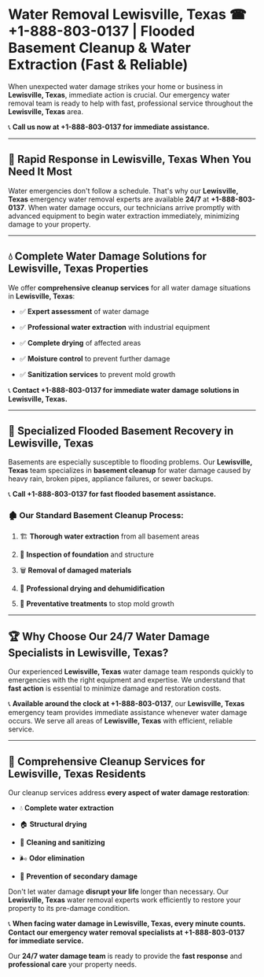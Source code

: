 # Water Removal Lewisville, Texas ☎ +1-888-803-0137 | Flooded Basement Cleanup & Water Extraction (Fast & Reliable)

When unexpected water damage strikes your home or business in **Lewisville, Texas**, immediate action is crucial. Our emergency water removal team is ready to help with fast, professional service throughout the **Lewisville, Texas** area. 

📞 **Call us now at +1-888-803-0137 for immediate assistance.**

---

## 🚀 Rapid Response in Lewisville, Texas When You Need It Most

Water emergencies don't follow a schedule. That's why our **Lewisville, Texas** emergency water removal experts are available **24/7** at **+1-888-803-0137**. When water damage occurs, our technicians arrive promptly with advanced equipment to begin water extraction immediately, minimizing damage to your property.

---

## 💧 Complete Water Damage Solutions for Lewisville, Texas Properties

We offer **comprehensive cleanup services** for all water damage situations in **Lewisville, Texas**:

- ✅ **Expert assessment** of water damage  
- ✅ **Professional water extraction** with industrial equipment  
- ✅ **Complete drying** of affected areas  
- ✅ **Moisture control** to prevent further damage  
- ✅ **Sanitization services** to prevent mold growth  

📞 **Contact +1-888-803-0137 for immediate water damage solutions in Lewisville, Texas.**

---

## 🌊 Specialized Flooded Basement Recovery in Lewisville, Texas

Basements are especially susceptible to flooding problems. Our **Lewisville, Texas** team specializes in **basement cleanup** for water damage caused by heavy rain, broken pipes, appliance failures, or sewer backups. 

📞 **Call +1-888-803-0137 for fast flooded basement assistance.**

### 🏚️ Our Standard Basement Cleanup Process:
1. 🏗️ **Thorough water extraction** from all basement areas  
2. 🔎 **Inspection of foundation** and structure  
3. 🗑️ **Removal of damaged materials**  
4. 💨 **Professional drying and dehumidification**  
5. 🚫 **Preventative treatments** to stop mold growth  

---

## 🏆 Why Choose Our 24/7 Water Damage Specialists in Lewisville, Texas?

Our experienced **Lewisville, Texas** water damage team responds quickly to emergencies with the right equipment and expertise. We understand that **fast action** is essential to minimize damage and restoration costs.

📞 **Available around the clock at +1-888-803-0137**, our **Lewisville, Texas** emergency team provides immediate assistance whenever water damage occurs. We serve all areas of **Lewisville, Texas** with efficient, reliable service.

---

## 🧹 Comprehensive Cleanup Services for Lewisville, Texas Residents

Our cleanup services address **every aspect of water damage restoration**:

- 💧 **Complete water extraction**  
- 🏠 **Structural drying**  
- 🧼 **Cleaning and sanitizing**  
- 🌬️ **Odor elimination**  
- 🚫 **Prevention of secondary damage**  

Don't let water damage **disrupt your life** longer than necessary. Our **Lewisville, Texas** water removal experts work efficiently to restore your property to its pre-damage condition.

📞 **When facing water damage in Lewisville, Texas, every minute counts. Contact our emergency water removal specialists at +1-888-803-0137 for immediate service.**

Our **24/7 water damage team** is ready to provide the **fast response** and **professional care** your property needs.
